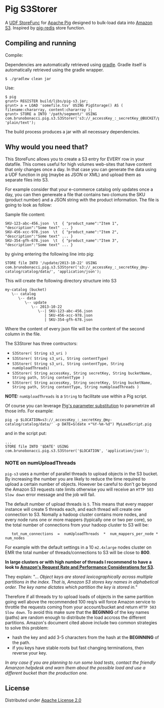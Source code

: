 # Pig S3Storer

A [UDF StoreFunc](http://pig.apache.org/docs/r0.8.0/udf.html#Store+Functions) for [Apache Pig](http://pig.apache.org/) designed to bulk-load data into [Amazon S3](http://aws.amazon.com/s3/). Inspired by [pig-redis](https://github.com/mattb/pig-redis) store function.

## Compiling and running

Compile:

Dependencies are automatically retrieved using [gradle](http://www.gradle.org/). Gradle itself is automatically retrieved using the gradle wrapper.

    $ ./gradlew clean jar

Use:

    $ pig
    grunt> REGISTER build/libs/pig-s3.jar;
    grunt> a = LOAD 'somefile.tsv' USING PigStorage() AS ( filename:chararray, content:chararray );
    grunt> STORE a INTO '/path/segment/' USING com.brunobonacci.pig.s3.S3Storer('s3://_accessKey_:_secretKey_@BUCKET/prefix/for/data/', 'plain/text');

The build process produces a jar with all necessary dependencies.

## Why would you need that?

This StoreFunc allows you to create a S3 entry for EVERY row in your datafile.
This comes useful for high volumes web-sites that have content that only changes once a day.
In that case you can generate the data using a UDF function in pig (maybe as JSON or XML)
and upload them as separate files into S3.

For example consider that your e-commerce catalog only updates once a day, you can then genereate a file
that contains two clomuns the SKU (product number) and a JSON string with the product information.
The file is going to look as follow:

Sample file content:
```
SKU-123-abc-456.json  \t  { "product_name":"Item 1", "description":"Some text" ... }
SKU-456-xcc-978.json  \t  { "product_name":"Item 2", "description":"Some text" ... }
SKU-354-gfh-678.json  \t  { "product_name":"Item 3", "description":"Some text" ... }
```

by giving entering the following line into pig:
```
STORE file INTO '/update/2013-10-22' USING com.brunobonacci.pig.s3.S3Storer('s3://_accessKey_:_secretKey_@my-catalog/catalog/data/', 'application/json');
```
This will create the following directory structure into S3

```
my-catalog (bucket)
   \-- catalog
      \-- data
         \-- update
            \-- 2013-10-22
               \--| SKU-123-abc-456.json
                  | SKU-456-xcc-978.json
                  | SKU-354-gfh-678.json

```

Where the content of every json file will be the content of the second column in the file.

The S3Storer has three contructors:

  - `S3Storer( String s3_uri )`
  - `S3Storer( String s3_uri, String contentType)`
  - `S3Storer( String s3_uri, String contentType, String numUploadThreads)`
  - `S3Storer( String accessKey, String secretKey, String bucketName, String path, String contentType )`
  - `S3Storer( String accessKey, String secretKey, String bucketName, String path, String contentType, String numUploadThreads )`

**NOTE:** `numUploadThreads` is a `String` to facilitate use within a Pig script.

Of course you can leverage [Pig's parameter substitution](http://wiki.apache.org/pig/ParameterSubstitution) to parametrize all those info. For example:

```
pig -p $LOCATION=s3://_accessKey_:_secretKey_@my-catalog/catalog/data/' -p DATE=$(date +"%Y-%m-%d") MyLoadScript.pig
```
and in the script put:
```
...
STORE file INTO '$DATE' USING com.brunobonacci.pig.s3.S3Storer('$LOCATION', 'application/json');
```

### NOTE on numUploadThreads

`pig-s3` uses a number of parallel threads to upload objects in the S3 bucket. By increasing the number
you are likely to reduce the time required to upload a certain number of objects. However be careful
to don't go beyond the Amazon S3 requests rate limits otherwise you will receive an `HTTP 503 Slow down`
error message and the job will fail.

The default number of upload threads is `5`. This means that every mapper instance will create 5 threads each,
and each thread will create one connection to S3. Nomally a hadoop cluster contains more nodes, and every node
runs one or more mappers (typically one or two per core), so the total number of connections from your hadoop cluster
to S3 will be:

```
   tot_num_connections  =  numUploadThreads  *  num_mappers_per_node * num_nodes
```

For example with the default settings in a 10 `m2.4xlarge` nodes cluster on EMR the total number of threads/connections
to S3 will be close to **800**.

**In large clusters or with high number of threads I recommend to have a look to [Amazon's Request Rate and Performance Considerations for S3](http://docs.aws.amazon.com/AmazonS3/latest/dev/request-rate-perf-considerations.html).**

They explain:
"... _Object keys are stored lexicographically across multiple partitions in the index. That is, Amazon S3 stores key names in alphabetical order. The key name dictates which partition the key is stored in._"

Therefore if all threads try to upload loads of objects in the same partition going well above the recommended 100 req/s will force Amazon service to throttle the requests coming from your account/bucket and return `HTTP 503 Slow down`.
To avoid this make sure that the **BEGINNIG** of the key names (paths) are random enough to distribute the load accross the different partitions. Amazon's document cited above include two common strategies to solve this problem:

   * hash the key and add 3-5 characters from the hash at the **BEGINNING** of the path.
   * if you keys have stable roots but fast changing terminations, then reverse your key.

_In any case if you are planning to run some load tests, contact the friendly Amanzon helpdesk and warn them about the possible load and use a different bucket than the production one._

## License

Distributed under [Apache License 2.0](http://www.apache.org/licenses/LICENSE-2.0.html)
